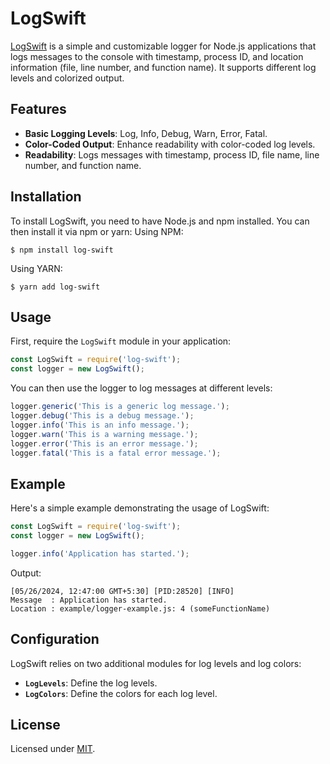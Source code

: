 # LogSwift

[LogSwift](https://pritesh-chandra.github.io/log-swift-webapp/) is a simple and customizable logger for Node.js applications that logs messages to the console with timestamp, process ID, and location information (file, line number, and function name). It supports different log levels and colorized output.

## Features

- **Basic Logging Levels**: Log, Info, Debug, Warn, Error, Fatal.
- **Color-Coded Output**: Enhance readability with color-coded log levels.
- **Readability**: Logs messages with timestamp, process ID, file name, line number, and function name.

## Installation
To install LogSwift, you need to have Node.js and npm installed. You can then install it via npm or yarn:
Using NPM:
```
$ npm install log-swift
```

Using YARN:
```
$ yarn add log-swift
```

## Usage
First, require the `LogSwift` module in your application:
```js
const LogSwift = require('log-swift');
const logger = new LogSwift();
```

You can then use the logger to log messages at different levels:

```js
logger.generic('This is a generic log message.');
logger.debug('This is a debug message.');
logger.info('This is an info message.');
logger.warn('This is a warning message.');
logger.error('This is an error message.');
logger.fatal('This is a fatal error message.');
```

## Example
Here's a simple example demonstrating the usage of LogSwift:

```js
const LogSwift = require('log-swift');
const logger = new LogSwift();

logger.info('Application has started.');
```

Output:
```Shell
[05/26/2024, 12:47:00 GMT+5:30] [PID:28520] [INFO]
Message  : Application has started.
Location : example/logger-example.js: 4 (someFunctionName)
```

## Configuration
LogSwift relies on two additional modules for log levels and log colors:

- **`LogLevels`**: Define the log levels.
- **`LogColors`**: Define the colors for each log level.

## License
Licensed under [MIT](./LICENSE).
